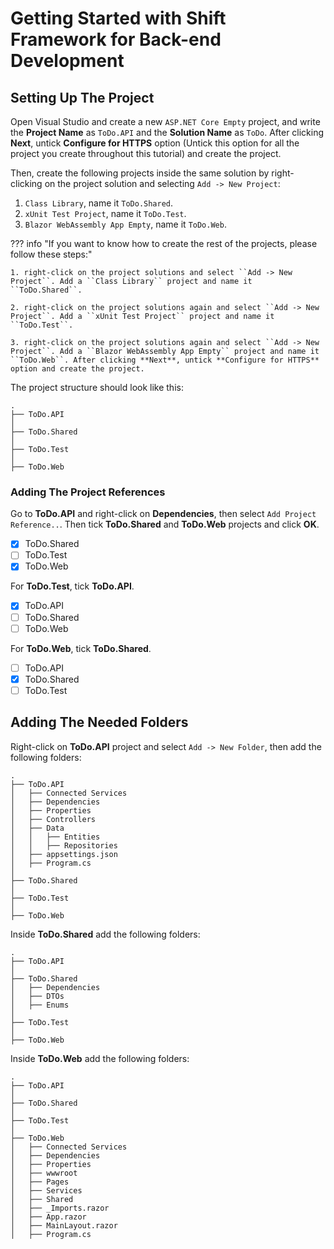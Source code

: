 # Getting Started with Shift Framework for Back-end Development

## Setting Up The Project

Open Visual Studio and create a new ``ASP.NET Core Empty`` project, and write the **Project Name** as ``ToDo.API`` and the **Solution Name** as ``ToDo``. After clicking **Next**, untick **Configure for HTTPS** option (Untick this option for all the project you create throughout this tutorial) and create the project.

Then, create the following projects inside the same solution by right-clicking on the project solution and selecting ``Add -> New Project``:

1. ``Class Library``, name it ``ToDo.Shared``.
2. ``xUnit Test Project``, name it ``ToDo.Test``.
3. ``Blazor WebAssembly App Empty``, name it ``ToDo.Web``.

??? info "If you want to know how to create the rest of the projects, please follow these steps:"

    1. right-click on the project solutions and select ``Add -> New Project``. Add a ``Class Library`` project and name it ``ToDo.Shared``.

    2. right-click on the project solutions again and select ``Add -> New Project``. Add a ``xUnit Test Project`` project and name it ``ToDo.Test``.

    3. right-click on the project solutions again and select ``Add -> New Project``. Add a ``Blazor WebAssembly App Empty`` project and name it ``ToDo.Web``. After clicking **Next**, untick **Configure for HTTPS** option and create the project.

The project structure should look like this:

```
.
├── ToDo.API
│
├── ToDo.Shared
│
├── ToDo.Test
│
├── ToDo.Web
```

### Adding The Project References

Go to **ToDo.API** and right-click on **Dependencies**, then select ``Add Project Reference..``. Then tick **ToDo.Shared** and **ToDo.Web** projects and click **OK**.

- [x] ToDo.Shared
- [ ] ToDo.Test
- [x] ToDo.Web

For **ToDo.Test**, tick **ToDo.API**.

- [x] ToDo.API
- [ ] ToDo.Shared
- [ ] ToDo.Web

For **ToDo.Web**, tick **ToDo.Shared**.

- [ ] ToDo.API
- [x] ToDo.Shared
- [ ] ToDo.Test

## Adding The Needed Folders

Right-click on **ToDo.API** project and select ``Add -> New Folder``, then add the following folders:

``` hl_lines="6-9"
.
├── ToDo.API
│   ├── Connected Services
│   ├── Dependencies
│   ├── Properties
│   ├── Controllers
│   ├── Data
│   │   ├── Entities
│   │   ├── Repositories
│   ├── appsettings.json
│   ├── Program.cs
│
├── ToDo.Shared
│
├── ToDo.Test
│
├── ToDo.Web
```

Inside **ToDo.Shared** add the following folders:

``` hl_lines="6-7"
.
├── ToDo.API
│
├── ToDo.Shared
│   ├── Dependencies
│   ├── DTOs
│   ├── Enums
│
├── ToDo.Test
│
├── ToDo.Web
```

Inside **ToDo.Web** add the following folders:

``` hl_lines="14-15"
.
├── ToDo.API
│
├── ToDo.Shared
│
├── ToDo.Test
│
├── ToDo.Web
│   ├── Connected Services
│   ├── Dependencies
│   ├── Properties
│   ├── wwwroot
│   ├── Pages
│   ├── Services
│   ├── Shared
│   ├── _Imports.razor
│   ├── App.razor
│   ├── MainLayout.razor
│   ├── Program.cs
```